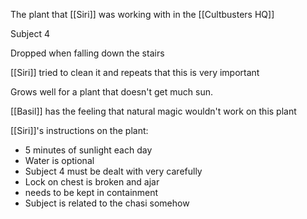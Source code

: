 The plant that [[Siri]] was working with in the [[Cultbusters HQ]] 

Subject 4

Dropped when falling down the stairs

[[Siri]] tried to clean it and repeats that this is very important

Grows well for a plant that doesn't get much sun.

[[Basil]] has the feeling that natural magic wouldn't work on this plant

[[Siri]]'s instructions on the plant:
- 5 minutes of sunlight each day
- Water is optional
- Subject 4 must be dealt with very carefully
- Lock on chest is broken and ajar
- needs to be kept in containment
- Subject is related to the chasi somehow 
